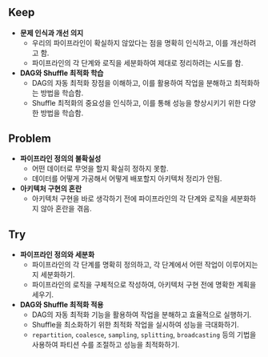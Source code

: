 # 

## Keep

- **문제 인식과 개선 의지**
    - 우리의 파이프라인이 확실하지 않았다는 점을 명확히 인식하고, 이를 개선하려고 함.
    - 파이프라인의 각 단계와 로직을 세분화하여 제대로 정리하려는 시도를 함.
- **DAG와 Shuffle 최적화 학습**
    - DAG의 자동 최적화 장점을 이해하고, 이를 활용하여 작업을 분해하고 최적화하는 방법을 학습함.
    - Shuffle 최적화의 중요성을 인식하고, 이를 통해 성능을 향상시키기 위한 다양한 방법을 학습함.

## Problem

- **파이프라인 정의의 불확실성**
    - 어떤 데이터로 무엇을 할지 확실히 정하지 못함.
    - 데이터를 어떻게 가공해서 어떻게 배포할지 아키텍처 정리가 안됨.
- **아키텍처 구현의 혼란**
    - 아키텍처 구현을 바로 생각하기 전에 파이프라인의 각 단계와 로직을 세분화하지 않아 혼란을 겪음.

## Try

- **파이프라인 정의와 세분화**
    - 파이프라인의 각 단계를 명확히 정의하고, 각 단계에서 어떤 작업이 이루어지는지 세분화하기.
    - 파이프라인의 로직을 구체적으로 작성하여, 아키텍처 구현 전에 명확한 계획을 세우기.
- **DAG와 Shuffle 최적화 적용**
    - DAG의 자동 최적화 기능을 활용하여 작업을 분해하고 효율적으로 실행하기.
    - Shuffle을 최소화하기 위한 최적화 작업을 실시하여 성능을 극대화하기.
    - `repartition`, `coalesce`, `sampling`, `splitting`, `broadcasting` 등의 기법을 사용하여 파티션 수를 조절하고 성능을 최적화하기.
